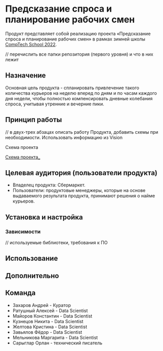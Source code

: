 # Предсказание спроса и планирование рабочих смен
Продукт представляет собой реализацию проекта «Предсказание спроса и планирование рабочих смен» в рамках зимней школы [CompTech School 2022](https://comptechschool.com/).

// перечислить все папки репозитория (первого уровня) и что в них лежит

## Назначение
Основная цель продукта - спланировать привлечение такого количества курьеров на неделю вперед по дням и по часам каждого дня недели, чтобы полностью компенсировать дневные колебания спроса, учитывая утренние и вечерние пики.

## Принцип работы

// в двух-трех абзацах описать работу Продукта, добавить схемы при необходимости. Использовать информацию из Vision

Схема проекта

[Схема проекта_](./source/common_view_of_project.svg)

## Целевая аудитория (пользователи продукта)

- Владелец продукта: Сбермаркет.
- Пользователи: продуктовые менеджеры, которые на основе выдаваемого результата продукта, принимают решения о найме курьеров.


## Установка и настройка


### Зависимости

// используемые библиотеки, требования к ПО

## Использование



## Дополнительно


## Команда
- Захаров Андрей - Куратор
- Ратушный Алексей - Data Scientist
- Майоров Константин - Data Scientist
- Кузнецов Никита - Data Scientist
- Желтова Кристина - Data Scientist
- Завьялов Фёдор - Data Scientist
- Мельникова Маргарита - Data Scientist
- Сарыглар Орлан - технический писатель
